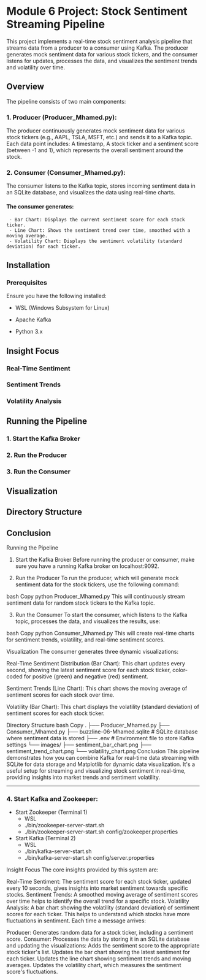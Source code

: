 # Module 6 Project: Stock Sentiment Streaming Pipeline
This project implements a real-time stock sentiment analysis pipeline that streams data from a producer to a consumer using Kafka. The producer generates mock sentiment data for various stock tickers, and the consumer listens for updates, processes the data, and visualizes the sentiment trends and volatility over time.

## Overview
The pipeline consists of two main components:

### 1. Producer (Producer_Mhamed.py): 
The producer continuously generates mock sentiment data for various stock tickers (e.g., AAPL, TSLA, MSFT, etc.) and sends it to a Kafka topic. Each data point includes: A timestamp, A stock ticker and a sentiment score (between -1 and 1), which represents the overall sentiment around the stock.
### 2. Consumer (Consumer_Mhamed.py):
   The consumer listens to the Kafka topic, stores incoming sentiment data in an SQLite database, and visualizes the data using real-time charts. 
  #### The consumer generates:
     - Bar Chart: Displays the current sentiment score for each stock ticker.
     - Line Chart: Shows the sentiment trend over time, smoothed with a moving average.
     - Volatility Chart: Displays the sentiment volatility (standard deviation) for each ticker.

## Installation
### Prerequisites
Ensure you have the following installed:

   - WSL (Windows Subsystem for Linux)
   - Apache Kafka

   - Python 3.x



## Insight Focus

   ### Real-Time Sentiment
   ### Sentiment Trends
   ### Volatility Analysis

## Running the Pipeline

### 1. Start the Kafka Broker
### 2. Run the Producer
### 3. Run the Consumer

## Visualization

## Directory Structure

## Conclusion



Running the Pipeline
1. Start the Kafka Broker
Before running the producer or consumer, make sure you have a running Kafka broker on localhost:9092.

2. Run the Producer
To run the producer, which will generate mock sentiment data for the stock tickers, use the following command:

bash
Copy
python Producer_Mhamed.py
This will continuously stream sentiment data for random stock tickers to the Kafka topic.

3. Run the Consumer
To start the consumer, which listens to the Kafka topic, processes the data, and visualizes the results, use:

bash
Copy
python Consumer_Mhamed.py
This will create real-time charts for sentiment trends, volatility, and real-time sentiment scores.

Visualization
The consumer generates three dynamic visualizations:

Real-Time Sentiment Distribution (Bar Chart): This chart updates every second, showing the latest sentiment score for each stock ticker, color-coded for positive (green) and negative (red) sentiment.


Sentiment Trends (Line Chart): This chart shows the moving average of sentiment scores for each stock over time.


Volatility (Bar Chart): This chart displays the volatility (standard deviation) of sentiment scores for each stock ticker.


Directory Structure
bash
Copy
.
├── Producer_Mhamed.py
├── Consumer_Mhamed.py
├── buzzline-06-Mhamed.sqlite  # SQLite database where sentiment data is stored
├── .env                      # Environment file to store Kafka settings
└── images/
    ├── sentiment_bar_chart.png
    ├── sentiment_trend_chart.png
    └── volatility_chart.png
Conclusion
This pipeline demonstrates how you can combine Kafka for real-time data streaming with SQLite for data storage and Matplotlib for dynamic data visualization. It's a useful setup for streaming and visualizing stock sentiment in real-time, providing insights into market trends and sentiment volatility.






*****************
### 4. Start Kafka and Zookeeper:
  - Start Zookeeper (Terminal 1)
      - WSL
      - ./bin/zookeeper-server-start.sh
      - ./bin/zookeeper-server-start.sh config/zookeeper.properties
   - Start Kafka (Terminal 2)
      - WSL
      - ./bin/kafka-server-start.sh
      - ./bin/kafka-server-start.sh config/server.properties

Insight Focus
The core insights provided by this system are:

Real-Time Sentiment: The sentiment score for each stock ticker, updated every 10 seconds, gives insights into market sentiment towards specific stocks.
Sentiment Trends: A smoothed moving average of sentiment scores over time helps to identify the overall trend for a specific stock.
Volatility Analysis: A bar chart showing the volatility (standard deviation) of sentiment scores for each ticker. This helps to understand which stocks have more fluctuations in sentiment.
Each time a message arrives:

Producer: Generates random data for a stock ticker, including a sentiment score.
Consumer: Processes the data by storing it in an SQLite database and updating the visualizations:
Adds the sentiment score to the appropriate stock ticker's list.
Updates the bar chart showing the latest sentiment for each ticker.
Updates the line chart showing sentiment trends and moving averages.
Updates the volatility chart, which measures the sentiment score's fluctuations.
